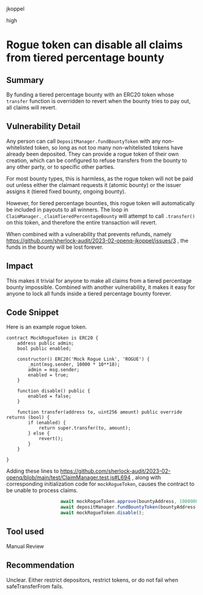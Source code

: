 jkoppel

high

# Rogue token can disable all claims from tiered percentage bounty

## Summary

By funding a tiered percentage bounty with an ERC20 token whose `transfer` function is overridden to revert when the bounty tries to pay out, all claims will revert.

## Vulnerability Detail

Any person can call `DepositManager.fundBountyToken` with any non-whitelisted token, so long as not too many non-whitelisted tokens have already been deposited.  They can provide a rogue token of their own creation, which can be configured to refuse transfers from the bounty to any other party, or to specific other parties.

For most bounty types, this is harmless, as the rogue token will not be paid out unless either the claimant requests it (atomic bounty) or the issuer assigns it (tiered fixed bounty, ongoing bounty).

However, for tiered percentage bounties, this rogue token will automatically be included in payouts to all winners. The loop in `ClaimManager._claimTieredPercentageBounty` will attempt to call `.transfer()` on this token, and therefore the entire transaction will revert.

When combined with a vulnerability that prevents refunds, namely https://github.com/sherlock-audit/2023-02-openq-jkoppel/issues/3 , the funds in the bounty will be lost forever.

## Impact

This makes it trivial for anyone to make all claims from a tiered percentage bounty impossible. Combined with another vulnerability, it makes it easy for anyone to lock all funds inside a tiered percentage bounty forever.

## Code Snippet

Here is an example rogue token.

```solidity
contract MockRogueToken is ERC20 {
    address public admin;
    bool public enabled;

    constructor() ERC20('Mock Rogue Link', 'ROGUE') {
        _mint(msg.sender, 10000 * 10**18);
        admin = msg.sender;
        enabled = true;
    }

    function disable() public {
        enabled = false;
    }

    function transfer(address to, uint256 amount) public override returns (bool) {
        if (enabled) {
            return super.transfer(to, amount);
        } else {
            revert();
        }
    }

}

```

Adding these lines to https://github.com/sherlock-audit/2023-02-openq/blob/main/test/ClaimManager.test.js#L694 , along with corresponding initialization code for `mockRogueToken`, causes the contract to be unable to process claims.

```javascript
					await mockRogueToken.approve(bountyAddress, 10000000);
					await depositManager.fundBountyToken(bountyAddress, mockRogueToken.address, 1000, 1, "");
					await mockRogueToken.disable();
```

## Tool used

Manual Review

## Recommendation

Unclear. Either restrict depositors, restrict tokens, or do not fail when safeTransferFrom fails.
